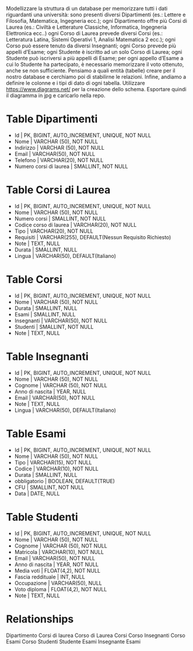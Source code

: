 Modellizzare la struttura di un database per memorizzare tutti i dati riguardanti una università:
sono presenti diversi Dipartimenti (es.: Lettere e Filosofia, Matematica, Ingegneria ecc.);
ogni Dipartimento offre più Corsi di Laurea (es.: Civiltà e Letterature Classiche, Informatica, Ingegneria Elettronica ecc..)
ogni Corso di Laurea prevede diversi Corsi (es.: Letteratura Latina, Sistemi Operativi 1, Analisi Matematica 2 ecc.);
ogni Corso può essere tenuto da diversi Insegnanti;
ogni Corso prevede più appelli d’Esame;
ogni Studente è iscritto ad un solo Corso di Laurea;
ogni Studente può iscriversi a più appelli di Esame;
per ogni appello d’Esame a cui lo Studente ha partecipato, è necessario memorizzare il voto ottenuto, anche se non sufficiente. Pensiamo a quali entità (tabelle) creare per il nostro database e cerchiamo poi di stabilirne le relazioni. Infine, andiamo a definire le colonne e i tipi di dato di ogni tabella.
Utilizzare https://www.diagrams.net/ per la creazione dello schema. Esportare quindi il diagramma in jpg e caricarlo nella repo.


# Table Dipartimenti
- Id | PK, BIGINT, AUTO_INCREMENT, UNIQUE, NOT NULL
- Nome | VARCHAR (50), NOT NULL
- Indirizzo | VARCHAR (50), NOT NULL
- Email | VARCHAR(50), NOT NULL
- Telefono | VARCHAR(20), NOT NULL
- Numero corsi di laurea | SMALLINT, NOT NULL

# Table Corsi di Laurea
- Id | PK, BIGINT, AUTO_INCREMENT, UNIQUE, NOT NULL
- Nome | VARCHAR (50), NOT NULL
- Numero corsi | SMALLINT, NOT NULL
- Codice corso di laurea | VARCHAR(20), NOT NULL
- Tipo | VARCHAR(20), NOT NULL
- Requisiti | VARCHAR(255), DEFAULT(Nessun Requisito Richiesto)
- Note | TEXT, NULL
- Durata | SMALLINT, NULL
- Lingua | VARCHAR(50), DEFAULT(Italiano)

# Table Corsi
- Id | PK, BIGINT, AUTO_INCREMENT, UNIQUE, NOT NULL
- Nome | VARCHAR (50), NOT NULL
- Durata | SMALLINT, NULL
- Esami | SMALLINT, NULL
- Insegnanti | VARCHAR(50), NOT NULL
- Studenti | SMALLINT, NOT NULL
- Note | TEXT, NULL



# Table Insegnanti
- Id | PK, BIGINT, AUTO_INCREMENT, UNIQUE, NOT NULL
- Nome | VARCHAR (50), NOT NULL
- Cognome | VARCHAR (50), NOT NULL
- Anno di nascita | YEAR, NULL
- Email | VARCHAR(50), NOT NULL
- Note | TEXT, NULL
- Lingua | VARCHAR(50), DEFAULT(Italiano)


# Table Esami
- Id | PK, BIGINT, AUTO_INCREMENT, UNIQUE, NOT NULL
- Nome | VARCHAR (50), NOT NULL
- Tipo | VARCHAR(15), NOT NULL
- Codice | VARCHAR(10), NOT NULL
- Durata | SMALLINT, NULL
- obbligatorio | BOOLEAN, DEFAULT(TRUE)
- CFU | SMALLINT, NOT NULL
- Data | DATE, NULL


# Table Studenti
- Id | PK, BIGINT, AUTO_INCREMENT, UNIQUE, NOT NULL
- Nome | VARCHAR (50), NOT NULL
- Cognome | VARCHAR (50), NOT NULL
- Matricola | VARCHAR(10), NOT NULL
- Email | VARCHAR(50), NOT NULL
- Anno di nascita | YEAR, NOT NULL
- Media voti | FLOAT(4,2), NOT NULL
- Fascia reddituale | INT, NULL
- Occupazione | VARCHAR(50), NULL
- Voto diploma | FLOAT(4,2), NOT NULL
- Note | TEXT, NULL


# Relationships 

Dipartimento <oneToMany> Corsi di laurea 
Corso di Laurea <manyToMany> Corsi 
Corso <manyToMany> Insegnanti 
Corso <oneToMany> Esami
Corso <manyToMany> Studenti
Studente <manyToMany> Esami
Insegnante <manyToMany> Esami